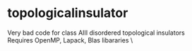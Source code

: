# topologicalinsulator
Very bad code for class AIII disordered topological insulators \
Requires OpenMP, Lapack, Blas libararies \

